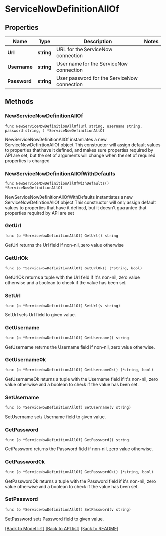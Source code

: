 # ServiceNowDefinitionAllOf

## Properties

Name | Type | Description | Notes
------------ | ------------- | ------------- | -------------
**Url** | **string** | URL for the ServiceNow connection. | 
**Username** | **string** | User name for the ServiceNow connection. | 
**Password** | **string** | User password for the ServiceNow connection. | 

## Methods

### NewServiceNowDefinitionAllOf

`func NewServiceNowDefinitionAllOf(url string, username string, password string, ) *ServiceNowDefinitionAllOf`

NewServiceNowDefinitionAllOf instantiates a new ServiceNowDefinitionAllOf object
This constructor will assign default values to properties that have it defined,
and makes sure properties required by API are set, but the set of arguments
will change when the set of required properties is changed

### NewServiceNowDefinitionAllOfWithDefaults

`func NewServiceNowDefinitionAllOfWithDefaults() *ServiceNowDefinitionAllOf`

NewServiceNowDefinitionAllOfWithDefaults instantiates a new ServiceNowDefinitionAllOf object
This constructor will only assign default values to properties that have it defined,
but it doesn't guarantee that properties required by API are set

### GetUrl

`func (o *ServiceNowDefinitionAllOf) GetUrl() string`

GetUrl returns the Url field if non-nil, zero value otherwise.

### GetUrlOk

`func (o *ServiceNowDefinitionAllOf) GetUrlOk() (*string, bool)`

GetUrlOk returns a tuple with the Url field if it's non-nil, zero value otherwise
and a boolean to check if the value has been set.

### SetUrl

`func (o *ServiceNowDefinitionAllOf) SetUrl(v string)`

SetUrl sets Url field to given value.


### GetUsername

`func (o *ServiceNowDefinitionAllOf) GetUsername() string`

GetUsername returns the Username field if non-nil, zero value otherwise.

### GetUsernameOk

`func (o *ServiceNowDefinitionAllOf) GetUsernameOk() (*string, bool)`

GetUsernameOk returns a tuple with the Username field if it's non-nil, zero value otherwise
and a boolean to check if the value has been set.

### SetUsername

`func (o *ServiceNowDefinitionAllOf) SetUsername(v string)`

SetUsername sets Username field to given value.


### GetPassword

`func (o *ServiceNowDefinitionAllOf) GetPassword() string`

GetPassword returns the Password field if non-nil, zero value otherwise.

### GetPasswordOk

`func (o *ServiceNowDefinitionAllOf) GetPasswordOk() (*string, bool)`

GetPasswordOk returns a tuple with the Password field if it's non-nil, zero value otherwise
and a boolean to check if the value has been set.

### SetPassword

`func (o *ServiceNowDefinitionAllOf) SetPassword(v string)`

SetPassword sets Password field to given value.



[[Back to Model list]](../README.md#documentation-for-models) [[Back to API list]](../README.md#documentation-for-api-endpoints) [[Back to README]](../README.md)


